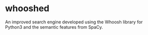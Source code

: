 # whooshed
 An improved search engine developed using the Whoosh library for Python3 and the semantic features from SpaCy.
